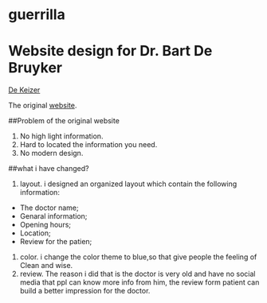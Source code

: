 # guerrilla
# Website design for Dr. Bart De Bruyker
[De Keizer](https://jasmine8711.github.io/guerrilla/)

The original [website](http://www.huisartsdebruyker.be/index.html).

##Problem of the original website
 1. No high light information.
 1. Hard to located the information you need.
 1. No modern design.

 ##what i have changed?
 1. layout.
 i designed an organized layout which contain the following information:
 - The doctor name;
 - Genaral information;
 - Opening hours;
 - Location;
 - Review for the patien;
 1. color.
 i change the color theme to blue,so that give people the feeling of Clean and wise.
 1. review.
 The reason i did that is the doctor is very old and have no social media that ppl can know more info from him, the review form patient can build a better impression for the doctor.
